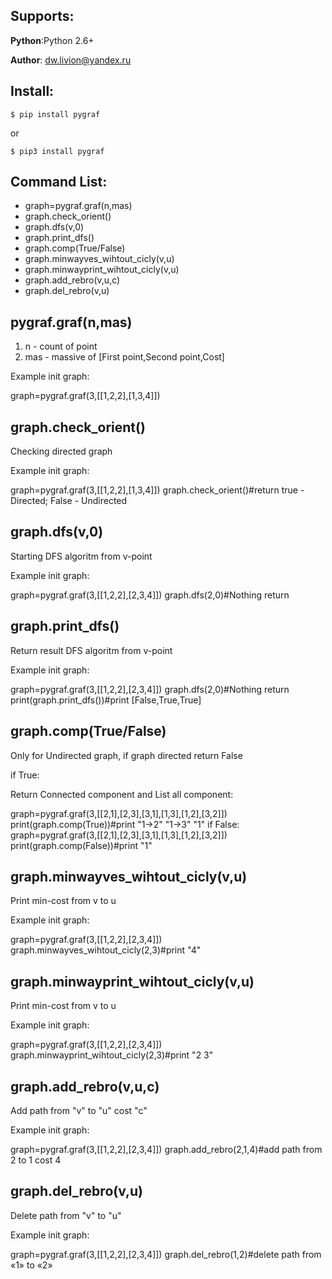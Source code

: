<h2> Supports: </h2>

**Python**:Python 2.6+

**Author**: dw.livion@yandex.ru


<h2>  Install: </h2> 


<syntaxhighlight lang=bash>

    $ pip install pygraf
</syntaxhighlight>
or

<syntaxhighlight lang=bash>

    $ pip3 install pygraf
</syntaxhighlight>

<h2>  Command List: </h2> 

* graph=pygraf.graf(n,mas)     
* graph.check_orient()
* graph.dfs(v,0)
* graph.print_dfs()
* graph.comp(True/False)
* graph.minwayves_wihtout_cicly(v,u)
* graph.minwayprint_wihtout_cicly(v,u)
* graph.add_rebro(v,u,c)
* graph.del_rebro(v,u)


<h2>  pygraf.graf(n,mas) </h2> 

1. n - count of point
2. mas - massive of [First point,Second point,Cost]

Example init graph:

<syntaxhighlight lang=c>
graph=pygraf.graf(3,[[1,2,2],[1,3,4]])
</syntaxhighlight>

<h2>  graph.check_orient() </h2> 

Checking directed graph

Example init graph:

<syntaxhighlight lang=bash>
   graph=pygraf.graf(3,[[1,2,2],[1,3,4]])
   graph.check_orient()#return true - Directed; False - Undirected
</syntaxhighlight>

<h2>  graph.dfs(v,0) </h2> 

Starting DFS algoritm from v-point

Example init graph:

<syntaxhighlight lang=bash>
   graph=pygraf.graf(3,[[1,2,2],[2,3,4]])
   graph.dfs(2,0)#Nothing return
</syntaxhighlight>

<h2>  graph.print_dfs() </h2> 

Return result DFS algoritm from v-point

Example init graph:

<syntaxhighlight lang=bash>
   graph=pygraf.graf(3,[[1,2,2],[2,3,4]])
   graph.dfs(2,0)#Nothing return
   print(graph.print_dfs())#print [False,True,True]
</syntaxhighlight>

<h2>  graph.comp(True/False) </h2>

Only for Undirected graph, if graph directed return False

if True:

Return Connected component and List all component:

<syntaxhighlight lang=bash>
   graph=pygraf.graf(3,[[2,1],[2,3],[3,1],[1,3],[1,2],[3,2]])
   print(graph.comp(True))#print "1->2" "1->3" "1"
</syntaxhighlight>
if False:

<syntaxhighlight lang=bash>
   graph=pygraf.graf(3,[[2,1],[2,3],[3,1],[1,3],[1,2],[3,2]])
   print(graph.comp(False))#print "1"
</syntaxhighlight>

<h2>  graph.minwayves_wihtout_cicly(v,u) </h2> 

Print min-cost from v to u

Example init graph:

<syntaxhighlight lang=bash>
   graph=pygraf.graf(3,[[1,2,2],[2,3,4]])
   graph.minwayves_wihtout_cicly(2,3)#print "4"
</syntaxhighlight>

<h2>  graph.minwayprint_wihtout_cicly(v,u) </h2> 

Print min-cost from v to u

Example init graph:

<syntaxhighlight lang=bash>
   graph=pygraf.graf(3,[[1,2,2],[2,3,4]])
   graph.minwayprint_wihtout_cicly(2,3)#print "2 3"
</syntaxhighlight>

<h2>  graph.add_rebro(v,u,c) </h2> 

Add path from "v" to "u" cost "c"

Example init graph:

<syntaxhighlight lang=bash>
   graph=pygraf.graf(3,[[1,2,2],[2,3,4]])
   graph.add_rebro(2,1,4)#add path from 2 to 1 cost 4
</syntaxhighlight>

<h2>  graph.del_rebro(v,u) </h2> 

Delete path from "v" to "u"

Example init graph:

<syntaxhighlight lang=bash>
   graph=pygraf.graf(3,[[1,2,2],[2,3,4]])
   graph.del_rebro(1,2)#delete path from «1» to «2»
</syntaxhighlight>
